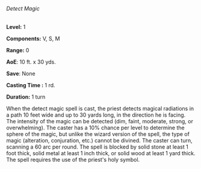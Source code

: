 ###### Detect Magic

**Level:** 1

**Components:** V, S, M

**Range:** 0

**AoE**: 10 ft. x 30 yds.

**Save**: None

**Casting Time :** 1 rd.

**Duration:** 1 turn

When the detect magic spell is cast, the priest detects magical radiations in a path 10 feet wide and up to 30 yards long, in the direction he is facing. The intensity of the magic can be detected (dim, faint, moderate, strong, or overwhelming). The caster has a 10% chance per level to determine the sphere of the magic, but unlike the wizard version of the spell, the type of magic (alteration, conjuration, etc.) cannot be divined. The caster can turn, scanning a 60 arc per round. The spell is blocked by solid stone at least 1 foot thick, solid metal at least 1 inch thick, or solid wood at least 1 yard thick. The spell requires the use of the priest's holy symbol.